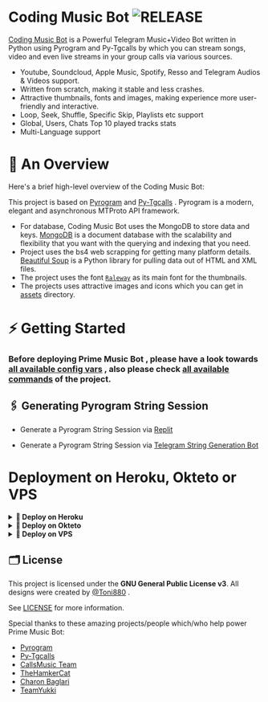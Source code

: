 # Coding Music Bot <img src="https://img.shields.io/github/v/release/CryptoHunter299/CodingMusicBot?color=black&logo=github&logoColor=black&style=social" alt="RELEASE">

[Coding Music Bot](https://github.com/CryptoHunter299/CodingMusicBot) is a Powerful Telegram Music+Video Bot written in Python using Pyrogram and Py-Tgcalls by which you can stream songs, video and even live streams in your group calls via various sources.

* Youtube, Soundcloud, Apple Music, Spotify, Resso and Telegram Audios & Videos support.
* Written from scratch, making it stable and less crashes.
* Attractive thumbnails, fonts and images,  making experience more user-friendly and interactive.
* Loop, Seek, Shuffle, Specific Skip, Playlists etc support
* Global, Users, Chats Top 10 played tracks stats
* Multi-Language support


# 🔗 An Overview

Here's a brief high-level overview of the Coding Music Bot:

This project is based on [Pyrogram](https://github.com/pyrogram) and [Py-Tgcalls](https://github.com/pytgcalls/pytgcalls) . Pyrogram is a modern, elegant and asynchronous MTProto API framework.

* For database, Coding Music Bot uses the MongoDB to store data and keys. [MongoDB](https://www.mongodb.com/) is a document database with the scalability and flexibility that you want with the querying and indexing that you need.
* Project uses the bs4 web scrapping for getting many platform details. [Beautiful Soup](https://www.crummy.com/software/BeautifulSoup/bs4/doc/) is a Python library for pulling data out of HTML and XML files.
* The project uses the font [`Raleway`](../assets/font2.ttf) as its main font for the thumbnails.
* The projects uses attractive images and icons which you can get in [assets](../assets/) directory.

# ⚡️ Getting Started

### Before deploying Prime Music Bot , please have a look towards [all available config vars](../config/README.md) , also please check [all available commands](../strings/command.yml) of the project.

## 🖇 Generating Pyrogram String Session

- Generate a Pyrogram String Session via [Replit](https://replit.com/@Tonic990/StringSession)

- Generate a Pyrogram String Session via [Telegram String Generation Bot](https://t.me/PrimeStringBot)

# Deployment on Heroku, Okteto or VPS

<details>
<summary><b> 🚀 Deploy on Heroku</b></summary>
<br>

<h4>Click the button below to deploy Coding Music Bot on Heroku!</h4>    
<a href="https://heroku.com/deploy?template=https://github.com/CryptoHunter299/CodingMusicBot"><img src="https://img.shields.io/badge/Deploy%20To%20Heroku-blueviolet?style=for-the-badge&logo=heroku" width="200""/></a>

<h4>Click the button below to deploy Coding Music Bot on bot Telegram!</h4>
<a href="https://telegram.dog/XTZ_HerokuBot?start=VG9uaTg4MC9QcmltZU11c2ljIG1haW4"><img src="https://img.shields.io/badge/Deploy%20To%20Bot%20Telegram-blue?style=for-the-badge&logo=telegram" width="200""/></a>
</details>

<details>
<summary><b> 🌳 Deploy on Okteto</b></summary>
<br>

<h4>Click the button below to deploy Coding Music Bot on Okteto!</h4>    
<a href="https://cloud.okteto.com/deploy?repository=https://github.com/CryptoHunter299/CodingMusicBot"><img src="https://camo.githubusercontent.com/2c41d34122e8e6574437cbe0c0c8382bc89a40c03d2dc453741bdbcbbaa9182e/68747470733a2f2f6f6b7465746f2e636f6d2f646576656c6f702d6f6b7465746f2e737667" width="200""/></a>

</details>
<details>
<summary><b>🔗 Deploy on VPS</b></summary>
<br>
    
### Tutorial Deploy on VPS
```console
root@CodingMusicBot~ $ sudo su
root@CodingMusicBot~ $ apt-get update && apt-get upgrade -y
root@CodingMusicBot~ $ screen -S CodingMusicBot
root@CodingMusicBot~ $ git clone https://github.com/CryptoHunter299/CodingMusicBot
root@CodingMusicBot~ $ cd CodingMusicBot
root@CodingMusicBot~ $ bash setup
```
> Setup will install each and every requirement, nodejs and pip packages automatically. After successfull installation of requirements , setup will ask you to input your vars.
> Please input your vars correctly.
```console
root@CodingMusicBot~ $ bash start
```

</details>

## 🗂 License

This project is licensed under the **GNU General Public License v3**. All designs were created by [@Toni880](https://github.com/Toni880) .

See [LICENSE](../LICENSE) for more information.

Special thanks to these amazing projects/people which/who help power Prime Music Bot:

- [Pyrogram](https://github.com/pyrogram/pyrogram)
- [Py-Tgcalls](https://github.com/pytgcalls/pytgcalls)
- [CallsMusic Team](https://github.com/Callsmusic)
- [TheHamkerCat](https://github.com/TheHamkerCat)
- [Charon Baglari](https://github.com/XCBv021)
- [TeamYukki](https://github.com/TeamYukki)
